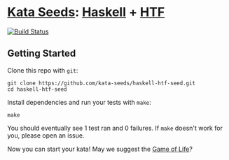 # [Kata Seeds](https://github.com/kata-seeds): [Haskell](https://www.haskell.org) + [HTF](http://hackage.haskell.org/package/HTF/docs/Test-Framework-Tutorial.html)
[![Build Status](https://travis-ci.org/kata-seeds/haskell-htf-seed.svg?branch=master)](https://travis-ci.org/kata-seeds/haskell-HTF-seed)

## Getting Started

Clone this repo with `git`:

    git clone https://github.com/kata-seeds/haskell-htf-seed.git
    cd haskell-htf-seed

Install dependencies and run your tests with `make`:

    make

You should eventually see 1 test ran and 0 failures. If `make` doesn't work for you, please open an issue.

Now you can start your kata! May we suggest the [Game of Life](http://en.wikipedia.org/wiki/Conway's_Game_of_Life)?

